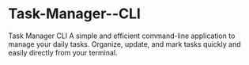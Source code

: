 # Task-Manager--CLI

Task Manager CLI
A simple and efficient command-line application to manage your daily tasks. Organize, update, and mark tasks quickly and easily directly from your terminal.
